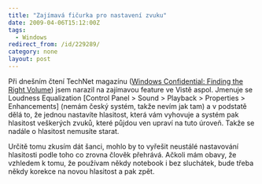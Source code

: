 ```yaml
---
title: "Zajímavá fičurka pro nastavení zvuku"
date: 2009-04-06T15:12:00Z
tags:
  - Windows
redirect_from: /id/229289/
category: none
layout: post
---
```

Při dnešním čtení TechNet magazínu ([Windows Confidential: Finding the Right Volume][1]) jsem narazil na zajímavou feature ve Vistě aspol. Jmenuje se Loudness Equalization [Control Panel > Sound > Playback > Properties > Enhancements] (nemám český systém, takže nevím jak tam) a v podstatě dělá to, že jednou nastavíte hlasitost, která vám vyhovuje a systém pak hlasitost veškerých zvuků, které půjdou ven upraví na tuto úroveň. Takže se nadále o hlasitost nemusíte starat.

Určitě tomu zkusím dát šanci, mohlo by to vyřešit neustálé nastavování hlasitosti podle toho co zrovna člověk přehrává. Ačkoli mám obavy, že vzhledem k tomu, že používam někdy notebook i bez sluchátek, bude třeba někdy korekce na novou hlasitost a pak zpět.

[1]: http://technet.microsoft.com/cs-cz/magazine/2009.05.wincon(en-us).aspx
